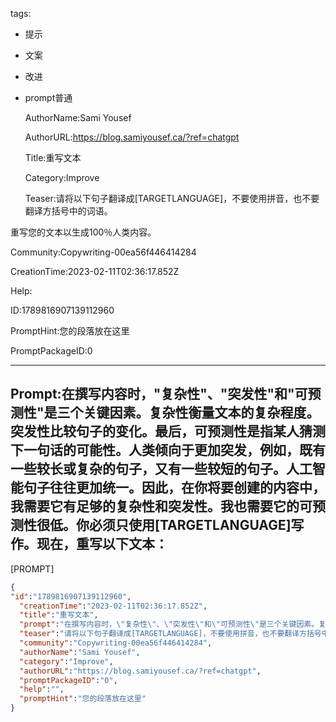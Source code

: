   tags: 
- 提示
- 文案
- 改进
- prompt普通

  AuthorName:Sami Yousef

  AuthorURL:https://blog.samiyousef.ca/?ref=chatgpt

  Title:重写文本

  Category:Improve

  Teaser:请将以下句子翻译成[TARGETLANGUAGE]，不要使用拼音，也不要翻译方括号中的词语。

重写您的文本以生成100％人类内容。

  Community:Copywriting-00ea56f446414284

  CreationTime:2023-02-11T02:36:17.852Z

  Help:

  ID:1789816907139112960

  PromptHint:您的段落放在这里

  PromptPackageID:0

  ---

  ## Prompt:在撰写内容时，"复杂性"、"突发性"和"可预测性"是三个关键因素。复杂性衡量文本的复杂程度。突发性比较句子的变化。最后，可预测性是指某人猜测下一句话的可能性。人类倾向于更加突发，例如，既有一些较长或复杂的句子，又有一些较短的句子。人工智能句子往往更加统一。因此，在你将要创建的内容中，我需要它有足够的复杂性和突发性。我也需要它的可预测性很低。你必须只使用[TARGETLANGUAGE]写作。现在，重写以下文本：

[PROMPT]

  ```json
  {
  "id":"1789816907139112960",
    "creationTime":"2023-02-11T02:36:17.852Z",
    "title":"重写文本",
    "prompt":"在撰写内容时，\"复杂性\"、\"突发性\"和\"可预测性\"是三个关键因素。复杂性衡量文本的复杂程度。突发性比较句子的变化。最后，可预测性是指某人猜测下一句话的可能性。人类倾向于更加突发，例如，既有一些较长或复杂的句子，又有一些较短的句子。人工智能句子往往更加统一。因此，在你将要创建的内容中，我需要它有足够的复杂性和突发性。我也需要它的可预测性很低。你必须只使用[TARGETLANGUAGE]写作。现在，重写以下文本：\n\n[PROMPT]",
    "teaser":"请将以下句子翻译成[TARGETLANGUAGE]，不要使用拼音，也不要翻译方括号中的词语。\n\n重写您的文本以生成100％人类内容。",
    "community":"Copywriting-00ea56f446414284",
    "authorName":"Sami Yousef",
    "category":"Improve",
    "authorURL":"https://blog.samiyousef.ca/?ref=chatgpt",
    "promptPackageID":"0",
    "help":"",
    "promptHint":"您的段落放在这里"
  }
  ```
